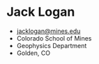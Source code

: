 # Jack Logan
- jacklogan@mines.edu
- Colorado School of Mines 
- Geophysics Department
- Golden, CO
